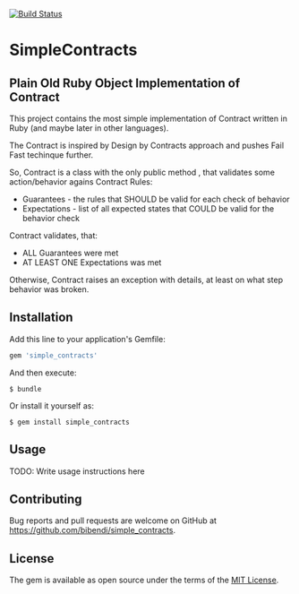 [![Build Status](https://travis-ci.com/bibendi/simple_contracts.svg?branch=master)](https://travis-ci.com/bibendi/simple_contracts)

# SimpleContracts

## Plain Old Ruby Object Implementation of Contract

This project contains the most simple implementation of Contract written in Ruby (and maybe later in other languages).

The Contract is inspired by Design by Contracts approach and pushes Fail Fast techinque further.

So, Contract is a class with the only public method , that validates some action/behavior agains Contract Rules:
 - Guarantees - the rules that SHOULD be valid for each check of behavior
 - Expectations - list of all expected states that COULD be valid for the behavior check

Contract validates, that:
 - ALL Guarantees were met
 - AT LEAST ONE Expectations was met

Otherwise, Contract raises an exception with details, at least on what step behavior was broken.

## Installation

Add this line to your application's Gemfile:

```ruby
gem 'simple_contracts'
```

And then execute:

    $ bundle

Or install it yourself as:

    $ gem install simple_contracts

## Usage

TODO: Write usage instructions here

## Contributing

Bug reports and pull requests are welcome on GitHub at https://github.com/bibendi/simple_contracts.

## License

The gem is available as open source under the terms of the [MIT License](https://opensource.org/licenses/MIT).
